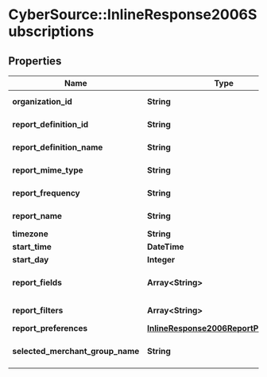 # CyberSource::InlineResponse2006Subscriptions

## Properties
Name | Type | Description | Notes
------------ | ------------- | ------------- | -------------
**organization_id** | **String** | Organization Id | [optional] 
**report_definition_id** | **String** | Report Definition Id | [optional] 
**report_definition_name** | **String** | Report Definition | [optional] 
**report_mime_type** | **String** | Report Format | [optional] 
**report_frequency** | **String** | Report Frequency | [optional] 
**report_name** | **String** | Report Name | [optional] 
**timezone** | **String** | Time Zone | [optional] 
**start_time** | **DateTime** | Start Time | [optional] 
**start_day** | **Integer** | Start Day | [optional] 
**report_fields** | **Array&lt;String&gt;** | List of all fields String values | [optional] 
**report_filters** | **Array&lt;String&gt;** | List of filters to apply | [optional] 
**report_preferences** | [**InlineResponse2006ReportPreferences**](InlineResponse2006ReportPreferences.md) |  | [optional] 
**selected_merchant_group_name** | **String** | Selected name of the group. | [optional] 


